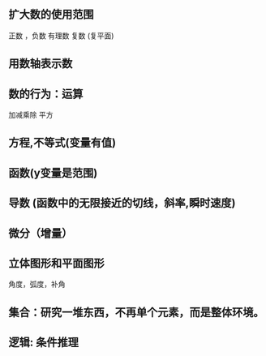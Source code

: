 
## 扩大数的使用范围
正数 ，负数
有理数
复数 (复平面)

## 用数轴表示数

## 数的行为：运算

加减乘除
平方

## 方程,不等式(变量有值)
## 函数(y变量是范围)
## 导数 (函数中的无限接近的切线，斜率,瞬时速度)
## 微分（增量）

## 立体图形和平面图形

角度，弧度，补角

## 集合：研究一堆东西，不再单个元素，而是整体环境。

## 逻辑: 条件推理
